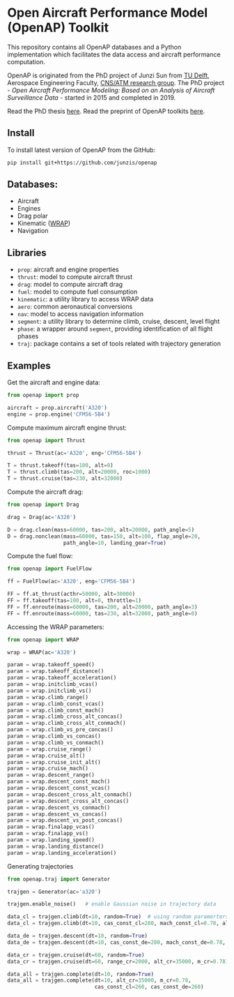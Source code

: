 Open Aircraft Performance Model (OpenAP) Toolkit
========================================================================

This repository contains all OpenAP databases and a Python implementation which facilitates the data access and aircraft performance computation.

OpenAP is originated from the PhD project of Junzi Sun from [TU Delft](https://www.tudelft.nl/en/), Aerospace Engineering Faculty, [CNS/ATM research group](http://cs.lr.tudelft.nl/atm/). The PhD project - *Open Aircraft Performance Modeling: Based on an Analysis of Aircraft Surveillance Data* - started in 2015 and completed in 2019.


Read the PhD thesis [here](https://doi.org/10.4233/uuid:af94d535-1853-4a6c-8b3f-77c98a52346a). Read the preprint of OpenAP toolkits [here](https://www.researchgate.net/publication/332013573_OpenAP_The_open-source_aircraft_performance_model_and_associated_toolkit).


Install
-------

To install latest version of OpenAP from the GitHub:

```sh
pip install git+https://github.com/junzis/openap
```


Databases:
---------

  - Aircraft
  - Engines
  - Drag polar
  - Kinematic ([WRAP](https://github.com/junzis/wrap))
  - Navigation


Libraries
---------

  - `prop`: aircraft and engine properties
  - `thrust`: model to compute aircraft thrust
  - `drag`: model to compute aircraft drag
  - `fuel`: model to compute fuel consumption
  - `kinematic`: a utility library to access WRAP data
  - `aero`: common aeronautical conversions
  - `nav`: model to access navigation information
  - `segment`: a utility library to determine climb, cruise, descent, level flight
  - `phase`: a wrapper around `segment`, providing identification of all flight phases
  - `traj`: package contains a set of tools related with trajectory generation


Examples
--------

Get the aircraft and engine data:

```python
from openap import prop

aircraft = prop.aircraft('A320')
engine = prop.engine('CFM56-5B4')
```

Compute maximum aircraft engine thrust:

```python
from openap import Thrust

thrust = Thrust(ac='A320', eng='CFM56-5B4')

T = thrust.takeoff(tas=100, alt=0)
T = thrust.climb(tas=200, alt=20000, roc=1000)
T = thrust.cruise(tas=230, alt=32000)
```

Compute the aircraft drag:

```python
from openap import Drag

drag = Drag(ac='A320')

D = drag.clean(mass=60000, tas=200, alt=20000, path_angle=5)
D = drag.nonclean(mass=60000, tas=150, alt=100, flap_angle=20,
                  path_angle=10, landing_gear=True)
```

Compute the fuel flow:

```python
from openap import FuelFlow

ff = FuelFlow(ac='A320', eng='CFM56-5B4')

FF = ff.at_thrust(acthr=50000, alt=30000)
FF = ff.takeoff(tas=100, alt=0, throttle=1)
FF = ff.enroute(mass=60000, tas=200, alt=20000, path_angle=3)
FF = ff.enroute(mass=60000, tas=230, alt=32000, path_angle=0)
```

Accessing the WRAP parameters:

```python
from openap import WRAP

wrap = WRAP(ac='A320')

param = wrap.takeoff_speed()
param = wrap.takeoff_distance()
param = wrap.takeoff_acceleration()
param = wrap.initclimb_vcas()
param = wrap.initclimb_vs()
param = wrap.climb_range()
param = wrap.climb_const_vcas()
param = wrap.climb_const_mach()
param = wrap.climb_cross_alt_concas()
param = wrap.climb_cross_alt_conmach()
param = wrap.climb_vs_pre_concas()
param = wrap.climb_vs_concas()
param = wrap.climb_vs_conmach()
param = wrap.cruise_range()
param = wrap.cruise_alt()
param = wrap.cruise_init_alt()
param = wrap.cruise_mach()
param = wrap.descent_range()
param = wrap.descent_const_mach()
param = wrap.descent_const_vcas()
param = wrap.descent_cross_alt_conmach()
param = wrap.descent_cross_alt_concas()
param = wrap.descent_vs_conmach()
param = wrap.descent_vs_concas()
param = wrap.descent_vs_post_concas()
param = wrap.finalapp_vcas()
param = wrap.finalapp_vs()
param = wrap.landing_speed()
param = wrap.landing_distance()
param = wrap.landing_acceleration()
```

Generating trajectories


```python
from openap.traj import Generator

trajgen = Generator(ac='a320')

trajgen.enable_noise()   # enable Gaussian noise in trajectory data

data_cl = trajgen.climb(dt=10, random=True)  # using random paramerters
data_cl = trajgen.climb(dt=10, cas_const_cl=280, mach_const_cl=0.78, alt_cr=35000)

data_de = trajgen.descent(dt=10, random=True)
data_de = trajgen.descent(dt=10, cas_const_de=280, mach_const_de=0.78, alt_cr=35000)

data_cr = trajgen.cruise(dt=60, random=True)
data_cr = trajgen.cruise(dt=60, range_cr=2000, alt_cr=35000, m_cr=0.78)

data_all = trajgen.complete(dt=10, random=True)
data_all = trajgen.complete(dt=10, alt_cr=35000, m_cr=0.78,
                            cas_const_cl=260, cas_const_de=260)
```
